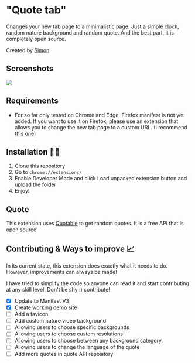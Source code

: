 # "Quote tab"
Changes your new tab page to a minimalistic page. Just a simple clock, random nature background and random quote. And the best part, it is completely open source.

Created by [Simon](https://github.com/OpenSourceSimon)

## Screenshots
![](https://user-images.githubusercontent.com/65854503/186133159-22b01fa7-fcab-41a5-a3ba-ef0f1eeb745e.png)

## Requirements

- For so far only tested on Chrome and Edge. Firefox manifest is not yet added. If you want to use it on Firefox, please use an extension that allows you to change the new tab page to a custom URL. (I recommend [this one](https://addons.mozilla.org/en-US/firefox/addon/new-tab-override/))

## Installation 👩‍💻

1. Clone this repository
2. Go to `chrome://extensions/`
3. Enable Developer Mode and click Load unpacked extension button and upload the folder
4. Enjoy!

## Quote
This extension uses [Quotable](https://github.com/lukePeavey/quotable) to get random quotes. It is a free API that is open source!  

## Contributing & Ways to improve 📈

In its current state, this extension does exactly what it needs to do. However, improvements can always be made!

I have tried to simplify the code so anyone can read it and start contributing at any skill level. Don't be shy :) contribute!

- [x] Update to Manifest V3
- [x] Create working demo site
- [ ] Add a favicon.
- [ ] Add custom nature video background
- [ ] Allowing users to choose specific backgrounds
- [ ] Allowing users to choose custom resolutions
- [ ] Allowing users to choose between any background category.
- [ ] Allowing users to change the language of the quote
- [ ] Add more quotes in quote API repository
